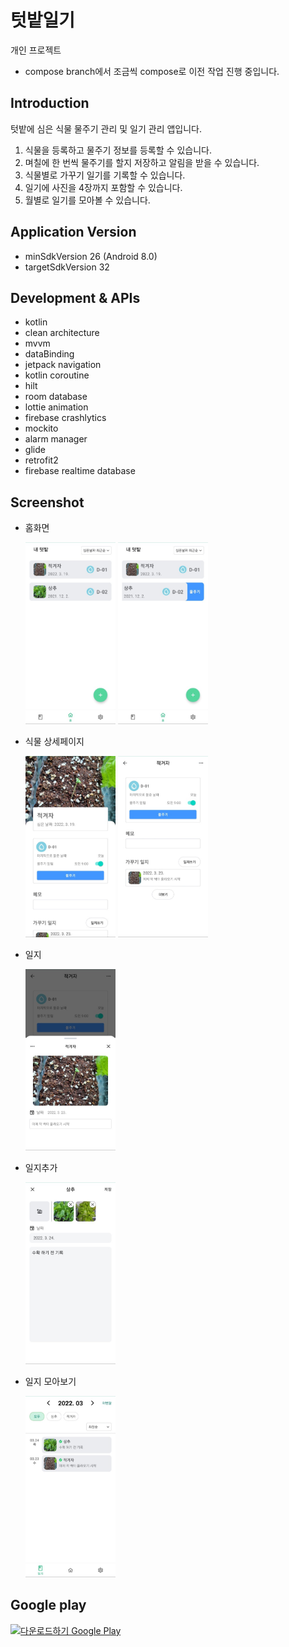 # 텃밭일기
개인 프로젝트

* compose branch에서 조금씩 compose로 이전 작업 진행 중입니다.

## Introduction
텃밭에 심은 식물 물주기 관리 및 일기 관리 앱입니다.
1. 식물을 등록하고 물주기 정보를 등록할 수 있습니다.
2. 며칠에 한 번씩 물주기를 할지 저장하고 알림을 받을 수 있습니다.
3. 식물별로 가꾸기 일기를 기록할 수 있습니다.
4. 일기에 사진을 4장까지 포함할 수 있습니다.
5. 월별로 일기를 모아볼 수 있습니다.

## Application Version
- minSdkVersion 26 (Android 8.0)
- targetSdkVersion 32

## Development & APIs
- kotlin
- clean architecture
- mvvm
- dataBinding
- jetpack navigation
- kotlin coroutine
- hilt
- room database
- lottie animation
- firebase crashlytics
- mockito
- alarm manager
- glide
- retrofit2
- firebase realtime database

## Screenshot
- 홈화면
  
  <img src="/images/Screenshot_20220324_1.jpg" width= 30% height= 30%/>
  <img src="/images/Screenshot_20220324_2.jpg" width= 30% height= 30%/>

- 식물 상세페이지
  
  <img src="/images/Screenshot_20220324_3.jpg" width= 30% height= 30%/>
  <img src="/images/Screenshot_20220324_4.jpg" width= 30% height= 30%/>

- 일지
  
    <img src="/images/Screenshot_20220324_5.jpg" width= 30% height= 30%/>

- 일지추가
  
  <img src="/images/Screenshot_20220324_6.jpg" width= 30% height= 30%/>

- 일지 모아보기
  
  <img src="/images/Screenshot_20220324_7.jpg" width= 30% height= 30%/>

## Google play

<a href='https://play.google.com/store/apps/details?id=com.mskwak.gardendailylog&pcampaignid=pcampaignidMKT-Other-global-all-co-prtnr-py-PartBadge-Mar2515-1'>
  <img alt='다운로드하기 Google Play' src='https://play.google.com/intl/en_us/badges/static/images/badges/ko_badge_web_generic.png' width= 30% height= 30%/>
</a>
